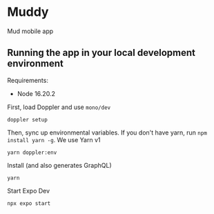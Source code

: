 # Muddy

Mud mobile app

## Running the app in your local development environment

Requirements:
- Node 16.20.2

First, load Doppler and use `mono/dev`

```
doppler setup
```

Then, sync up environmental variables. If you don't have yarn, run `npm install yarn -g`. We use Yarn v1

```
yarn doppler:env
```

Install (and also generates GraphQL)

```
yarn
```

Start Expo Dev

```
npx expo start
```
